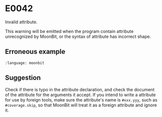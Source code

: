 # E0042

Invalid attribute.

This warning will be emitted when the program contain attribute unrecognized by MoonBit,
or the syntax of attribute has incorrect shape.

## Erroneous example
```{literalinclude} /sources/error_codes/0042_error/top.mbt
:language: moonbit
```

## Suggestion
Check if there is typo in the attribute declaration, and check the document of the attribute for the arguments it accept.
If you intend to write a attribute for use by foreign tools,
make sure the attribute's name is `#xxx.yyy`, such as `#coverage.skip`,
so that MoonBit will treat it as a foreign attribute and ignore it.
